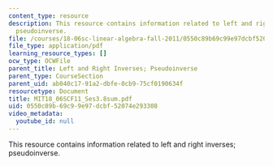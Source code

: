 ```yaml
---
content_type: resource
description: This resource contains information related to left and right inverses;
  pseudoinverse.
file: /courses/18-06sc-linear-algebra-fall-2011/0550c89b69c99e97dcbf52074e293308_MIT18_06SCF11_Ses3.8sum.pdf
file_type: application/pdf
learning_resource_types: []
ocw_type: OCWFile
parent_title: Left and Right Inverses; Pseudoinverse
parent_type: CourseSection
parent_uid: ab040c17-91a2-dbfe-0cb9-75cf0190634f
resourcetype: Document
title: MIT18_06SCF11_Ses3.8sum.pdf
uid: 0550c89b-69c9-9e97-dcbf-52074e293308
video_metadata:
  youtube_id: null
---
```

This resource contains information related to left and right inverses; pseudoinverse.

